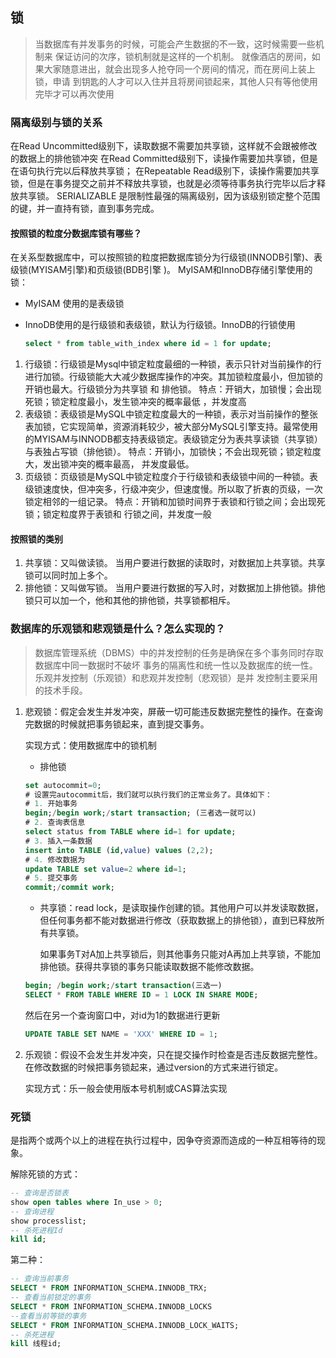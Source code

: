 ## 锁

> 当数据库有并发事务的时候，可能会产生数据的不一致，这时候需要一些机制来
> 保证访问的次序，锁机制就是这样的一个机制。
> 就像酒店的房间，如果大家随意进出，就会出现多人抢夺同一个房间的情况，而在房间上装上锁，申请
> 到钥匙的人才可以入住并且将房间锁起来，其他人只有等他使用完毕才可以再次使用  

### 隔离级别与锁的关系

在Read Uncommitted级别下，读取数据不需要加共享锁，这样就不会跟被修改的数据上的排他锁冲突
在Read Committed级别下，读操作需要加共享锁，但是在语句执行完以后释放共享锁；
在Repeatable Read级别下，读操作需要加共享锁，但是在事务提交之前并不释放共享锁，也就是必须等待事务执行完毕以后才释放共享锁。
SERIALIZABLE 是限制性最强的隔离级别，因为该级别锁定整个范围的键，并一直持有锁，直到事务完成。  

#### 按照锁的粒度分数据库锁有哪些？

在关系型数据库中，可以按照锁的粒度把数据库锁分为行级锁(INNODB引擎)、表级锁(MYISAM引擎)和页级锁(BDB引擎 )。
MyISAM和InnoDB存储引擎使用的锁：  

- MyISAM 使用的是表级锁

- InnoDB使用的是行级锁和表级锁，默认为行级锁。InnoDB的行锁使用
  
  ```sql
  select * from table_with_index where id = 1 for update;
  ```
1. 行级锁：行级锁是Mysql中锁定粒度最细的一种锁，表示只针对当前操作的行进行加锁。行级锁能大大减少数据库操作的冲突。其加锁粒度最小，但加锁的开销也最大。行级锁分为共享锁 和 排他锁。
   特点：开销大，加锁慢；会出现死锁；锁定粒度最小，发生锁冲突的概率最低 ，并发度高
2. 表级锁：表级锁是MySQL中锁定粒度最大的一种锁，表示对当前操作的整张表加锁，它实现简单，资源消耗较少，被大部分MySQL引擎支持。最常使用的MYISAM与INNODB都支持表级锁定。表级锁定分为表共享读锁（共享锁）与表独占写锁（排他锁）。
   特点：开销小，加锁快；不会出现死锁；锁定粒度大，发出锁冲突的概率最高，
   并发度最低。  
3. 页级锁：页级锁是MySQL中锁定粒度介于行级锁和表级锁中间的一种锁。表级锁速度快，但冲突多，行级冲突少，但速度慢。所以取了折衷的页级，一次锁定相邻的一组记录。
   特点：开销和加锁时间界于表锁和行锁之间；会出现死锁；锁定粒度界于表锁和
   行锁之间，并发度一般  

#### 按照锁的类别

1. 共享锁：又叫做读锁。 当用户要进行数据的读取时，对数据加上共享锁。共享锁可以同时加上多个。  
2. 排他锁：又叫做写锁。 当用户要进行数据的写入时，对数据加上排他锁。排他锁只可以加一个，他和其他的排他锁，共享锁都相斥。  

### 数据库的乐观锁和悲观锁是什么？怎么实现的？

> 数据库管理系统（DBMS）中的并发控制的任务是确保在多个事务同时存取数据库中同一数据时不破坏
> 事务的隔离性和统一性以及数据库的统一性。乐观并发控制（乐观锁）和悲观并发控制（悲观锁）是并
> 发控制主要采用的技术手段。  

1. 悲观锁：假定会发生并发冲突，屏蔽一切可能违反数据完整性的操作。在查询完数据的时候就把事务锁起来，直到提交事务。
   
   实现方式：使用数据库中的锁机制  
   
   - 排他锁
   
   ```sql
   set autocommit=0;
   # 设置完autocommit后，我们就可以执行我们的正常业务了。具体如下： 
   # 1. 开始事务
   begin;/begin work;/start transaction; (三者选一就可以) 
   # 2. 查询表信息
   select status from TABLE where id=1 for update; 
   # 3. 插入一条数据
   insert into TABLE (id,value) values (2,2); 
   # 4. 修改数据为
   update TABLE set value=2 where id=1; 
   # 5. 提交事务
   commit;/commit work;
   ```
   
   - 共享锁：read lock，是读取操作创建的锁。其他用户可以并发读取数据，但任何事务都不能对数据进行修改（获取数据上的排他锁），直到已释放所有共享锁。
     
     如果事务T对A加上共享锁后，则其他事务只能对A再加上共享锁，不能加排他锁。获得共享锁的事务只能读取数据不能修改数据。
   
   ```sql
   begin; /begin work;/start transaction(三选一)
   SELECT * FROM TABLE WHERE ID = 1 LOCK IN SHARE MODE;        
   ```
   
   然后在另一个查询窗口中，对id为1的数据进行更新
   
   ```sql
   UPDATE TABLE SET NAME = 'XXX' WHERE ID = 1;        
   ```

2. 乐观锁：假设不会发生并发冲突，只在提交操作时检查是否违反数据完整性。在修改数据的时候把事务锁起来，通过version的方式来进行锁定。
   
   实现方式：乐一般会使用版本号机制或CAS算法实现  

### 死锁

是指两个或两个以上的进程在执行过程中，因争夺资源而造成的一种互相等待的现象。

解除死锁的方式：

```sql
-- 查询是否锁表
show open tables where In_use > 0;
-- 查询进程
show processlist;
-- 杀死进程Id
kill id;
```

第二种：

```sql
-- 查询当前事务
SELECT * FROM INFORMATION_SCHEMA.INNODB_TRX;
-- 查看当前锁定的事务
SELECT * FROM INFORMATION_SCHEMA.INNODB_LOCKS
--查看当前等锁的事务
SELECT * FROM INFORMATION_SCHEMA.INNODB_LOCK_WAITS;
-- 杀死进程
kill 线程id;
```